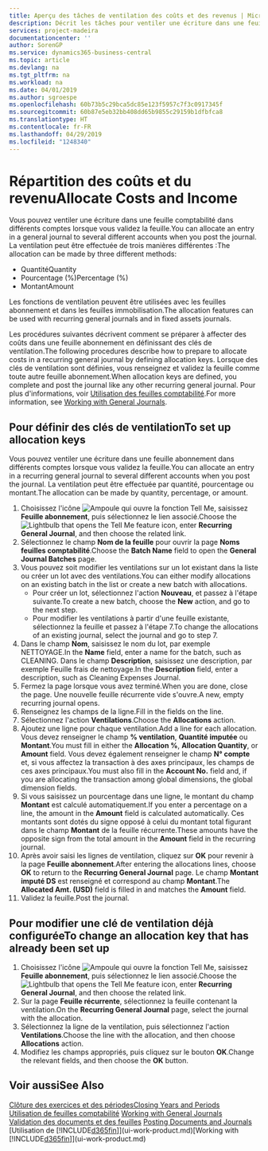 ```yaml
---
title: Aperçu des tâches de ventilation des coûts et des revenus | Microsoft Docs
description: Décrit les tâches pour ventiler une écriture dans une feuille comptabilité dans différents comptes lorsque vous validez la feuille.
services: project-madeira
documentationcenter: ''
author: SorenGP
ms.service: dynamics365-business-central
ms.topic: article
ms.devlang: na
ms.tgt_pltfrm: na
ms.workload: na
ms.date: 04/01/2019
ms.author: sgroespe
ms.openlocfilehash: 60b73b5c29bca5dc85e123f5957c7f3c0917345f
ms.sourcegitcommit: 60b87e5eb32bb408dd65b9855c29159b1dfbfca8
ms.translationtype: HT
ms.contentlocale: fr-FR
ms.lasthandoff: 04/29/2019
ms.locfileid: "1248340"
---
```

# <a name="allocate-costs-and-income"></a><span data-ttu-id="9f773-103">Répartition des coûts et du revenu</span><span class="sxs-lookup"><span data-stu-id="9f773-103">Allocate Costs and Income</span></span>
<span data-ttu-id="9f773-104">Vous pouvez ventiler une écriture dans une feuille comptabilité dans différents comptes lorsque vous validez la feuille.</span><span class="sxs-lookup"><span data-stu-id="9f773-104">You can allocate an entry in a general journal to several different accounts when you post the journal.</span></span> <span data-ttu-id="9f773-105">La ventilation peut être effectuée de trois manières différentes :</span><span class="sxs-lookup"><span data-stu-id="9f773-105">The allocation can be made by three different methods:</span></span>

* <span data-ttu-id="9f773-106">Quantité</span><span class="sxs-lookup"><span data-stu-id="9f773-106">Quantity</span></span>
* <span data-ttu-id="9f773-107">Pourcentage (%)</span><span class="sxs-lookup"><span data-stu-id="9f773-107">Percentage (%)</span></span>
* <span data-ttu-id="9f773-108">Montant</span><span class="sxs-lookup"><span data-stu-id="9f773-108">Amount</span></span>

<span data-ttu-id="9f773-109">Les fonctions de ventilation peuvent être utilisées avec les feuilles abonnement et dans les feuilles immobilisation.</span><span class="sxs-lookup"><span data-stu-id="9f773-109">The allocation features can be used with recurring general journals and in fixed assets journals.</span></span>
<!--You can also distribute the cost or revenue of a line to an intercompany partner when you post a sales or purchase document. When you post the document, a line will be posted in your general journal, and a corresponding line will be created in the intercompany outbox.-->

<span data-ttu-id="9f773-110">Les procédures suivantes décrivent comment se préparer à affecter des coûts dans une feuille abonnement en définissant des clés de ventilation.</span><span class="sxs-lookup"><span data-stu-id="9f773-110">The following procedures describe how to prepare to allocate costs in a recurring general journal by defining allocation keys.</span></span> <span data-ttu-id="9f773-111">Lorsque des clés de ventilation sont définies, vous renseignez et validez la feuille comme toute autre feuille abonnement.</span><span class="sxs-lookup"><span data-stu-id="9f773-111">When allocation keys are defined, you complete and post the journal like any other recurring general journal.</span></span> <span data-ttu-id="9f773-112">Pour plus d'informations, voir [Utilisation des feuilles comptabilité](ui-work-general-journals.md).</span><span class="sxs-lookup"><span data-stu-id="9f773-112">For more information, see [Working with General Journals](ui-work-general-journals.md).</span></span>

## <a name="to-set-up-allocation-keys"></a><span data-ttu-id="9f773-113">Pour définir des clés de ventilation</span><span class="sxs-lookup"><span data-stu-id="9f773-113">To set up allocation keys</span></span>
<span data-ttu-id="9f773-114">Vous pouvez ventiler une écriture dans une feuille abonnement dans différents comptes lorsque vous validez la feuille.</span><span class="sxs-lookup"><span data-stu-id="9f773-114">You can allocate an entry in a recurring general journal to several different accounts when you post the journal.</span></span> <span data-ttu-id="9f773-115">La ventilation peut être effectuée par quantité, pourcentage ou montant.</span><span class="sxs-lookup"><span data-stu-id="9f773-115">The allocation can be made by quantity, percentage, or amount.</span></span>
1. <span data-ttu-id="9f773-116">Choisissez l'icône ![Ampoule qui ouvre la fonction Tell Me](media/ui-search/search_small.png "Dites-moi ce que vous voulez faire"), saisissez **Feuille abonnement**, puis sélectionnez le lien associé.</span><span class="sxs-lookup"><span data-stu-id="9f773-116">Choose the ![Lightbulb that opens the Tell Me feature](media/ui-search/search_small.png "Tell me what you want to do") icon, enter **Recurring General Journal**, and then choose the related link.</span></span>
2. <span data-ttu-id="9f773-117">Sélectionnez le champ **Nom de la feuille** pour ouvrir la page **Noms feuilles comptabilité**.</span><span class="sxs-lookup"><span data-stu-id="9f773-117">Choose the **Batch Name** field to open the **General Journal Batches** page.</span></span>
3. <span data-ttu-id="9f773-118">Vous pouvez soit modifier les ventilations sur un lot existant dans la liste ou créer un lot avec des ventilations.</span><span class="sxs-lookup"><span data-stu-id="9f773-118">You can either modify allocations on an existing batch in the list or create a new batch with allocations.</span></span>
   * <span data-ttu-id="9f773-119">Pour créer un lot, sélectionnez l'action **Nouveau**, et passez à l'étape suivante.</span><span class="sxs-lookup"><span data-stu-id="9f773-119">To create a new batch, choose the **New** action, and go to the next step.</span></span>
   * <span data-ttu-id="9f773-120">Pour modifier les ventilations à partir d'une feuille existante, sélectionnez la feuille et passez à l'étape 7.</span><span class="sxs-lookup"><span data-stu-id="9f773-120">To change the allocations of an existing journal, select the journal and go to step 7.</span></span>    
4. <span data-ttu-id="9f773-121">Dans le champ **Nom**, saisissez le nom du lot, par exemple NETTOYAGE.</span><span class="sxs-lookup"><span data-stu-id="9f773-121">In the **Name** field, enter a name for the batch, such as CLEANING.</span></span> <span data-ttu-id="9f773-122">Dans le champ **Description**, saisissez une description, par exemple Feuille frais de nettoyage.</span><span class="sxs-lookup"><span data-stu-id="9f773-122">In the **Description** field, enter a description, such as Cleaning Expenses Journal.</span></span>
5. <span data-ttu-id="9f773-123">Fermez la page lorsque vous avez terminé.</span><span class="sxs-lookup"><span data-stu-id="9f773-123">When you are done, close the page.</span></span> <span data-ttu-id="9f773-124">Une nouvelle feuille récurrente vide s'ouvre.</span><span class="sxs-lookup"><span data-stu-id="9f773-124">A new, empty recurring journal opens.</span></span>
6. <span data-ttu-id="9f773-125">Renseignez les champs de la ligne.</span><span class="sxs-lookup"><span data-stu-id="9f773-125">Fill in the fields on the line.</span></span>
7. <span data-ttu-id="9f773-126">Sélectionnez l'action **Ventilations**.</span><span class="sxs-lookup"><span data-stu-id="9f773-126">Choose the **Allocations** action.</span></span>
8. <span data-ttu-id="9f773-127">Ajoutez une ligne pour chaque ventilation.</span><span class="sxs-lookup"><span data-stu-id="9f773-127">Add a line for each allocation.</span></span> <span data-ttu-id="9f773-128">Vous devez renseigner le champ **% ventilation**, **Quantité imputée** ou **Montant**.</span><span class="sxs-lookup"><span data-stu-id="9f773-128">You must fill in either the **Allocation %**, **Allocation Quantity**, or **Amount** field.</span></span> <span data-ttu-id="9f773-129">Vous devez également renseigner le champ **N° compte** et, si vous affectez la transaction à des axes principaux, les champs de ces axes principaux.</span><span class="sxs-lookup"><span data-stu-id="9f773-129">You must also fill in the **Account No.** field and, if you are allocating the transaction among global dimensions, the global dimension fields.</span></span>
9. <span data-ttu-id="9f773-130">Si vous saisissez un pourcentage dans une ligne, le montant du champ **Montant** est calculé automatiquement.</span><span class="sxs-lookup"><span data-stu-id="9f773-130">If you enter a percentage on a line, the amount in the **Amount** field is calculated automatically.</span></span> <span data-ttu-id="9f773-131">Ces montants sont dotés du signe opposé à celui du montant total figurant dans le champ **Montant** de la feuille récurrente.</span><span class="sxs-lookup"><span data-stu-id="9f773-131">These amounts have the opposite sign from the total amount in the **Amount** field in the recurring journal.</span></span>
10. <span data-ttu-id="9f773-132">Après avoir saisi les lignes de ventilation, cliquez sur **OK** pour revenir à la page **Feuille abonnement**.</span><span class="sxs-lookup"><span data-stu-id="9f773-132">After entering the allocations lines, choose **OK** to return to the **Recurring General Journal** page.</span></span> <span data-ttu-id="9f773-133">Le champ **Montant imputé DS** est renseigné et correspond au champ **Montant**.</span><span class="sxs-lookup"><span data-stu-id="9f773-133">The **Allocated Amt. (USD)** field is filled in and matches the **Amount** field.</span></span>
11. <span data-ttu-id="9f773-134">Validez la feuille.</span><span class="sxs-lookup"><span data-stu-id="9f773-134">Post the journal.</span></span>

## <a name="to-change-an-allocation-key-that-has-already-been-set-up"></a><span data-ttu-id="9f773-135">Pour modifier une clé de ventilation déjà configurée</span><span class="sxs-lookup"><span data-stu-id="9f773-135">To change an allocation key that has already been set up</span></span>
1. <span data-ttu-id="9f773-136">Choisissez l'icône ![Ampoule qui ouvre la fonction Tell Me](media/ui-search/search_small.png "Dites-moi ce que vous voulez faire"), saisissez **Feuille abonnement**, puis sélectionnez le lien associé.</span><span class="sxs-lookup"><span data-stu-id="9f773-136">Choose the ![Lightbulb that opens the Tell Me feature](media/ui-search/search_small.png "Tell me what you want to do") icon, enter **Recurring General Journal**, and then choose the related link.</span></span>
2. <span data-ttu-id="9f773-137">Sur la page **Feuille récurrente**, sélectionnez la feuille contenant la ventilation.</span><span class="sxs-lookup"><span data-stu-id="9f773-137">On the **Recurring General Journal** page, select the journal with the allocation.</span></span>
3. <span data-ttu-id="9f773-138">Sélectionnez la ligne de la ventilation, puis sélectionnez l'action **Ventilations**.</span><span class="sxs-lookup"><span data-stu-id="9f773-138">Choose the line with the allocation, and then choose **Allocations** action.</span></span>
4. <span data-ttu-id="9f773-139">Modifiez les champs appropriés, puis cliquez sur le bouton **OK**.</span><span class="sxs-lookup"><span data-stu-id="9f773-139">Change the relevant fields, and then choose the **OK** button.</span></span>

## <a name="see-also"></a><span data-ttu-id="9f773-140">Voir aussi</span><span class="sxs-lookup"><span data-stu-id="9f773-140">See Also</span></span>
[<span data-ttu-id="9f773-141">Clôture des exercices et des périodes</span><span class="sxs-lookup"><span data-stu-id="9f773-141">Closing Years and Periods</span></span>](year-close-years-periods.md)  
<span data-ttu-id="9f773-142">[Utilisation de feuilles comptabilité](ui-work-general-journals.md)  </span><span class="sxs-lookup"><span data-stu-id="9f773-142">[Working with General Journals](ui-work-general-journals.md)  </span></span>  
<span data-ttu-id="9f773-143">[Validation des documents et des feuilles](ui-post-documents-journals.md)  </span><span class="sxs-lookup"><span data-stu-id="9f773-143">[Posting Documents and Journals](ui-post-documents-journals.md)  </span></span>  
<span data-ttu-id="9f773-144">[Utilisation de [!INCLUDE[d365fin](includes/d365fin_md.md)]](ui-work-product.md)</span><span class="sxs-lookup"><span data-stu-id="9f773-144">[Working with [!INCLUDE[d365fin](includes/d365fin_md.md)]](ui-work-product.md)</span></span>
